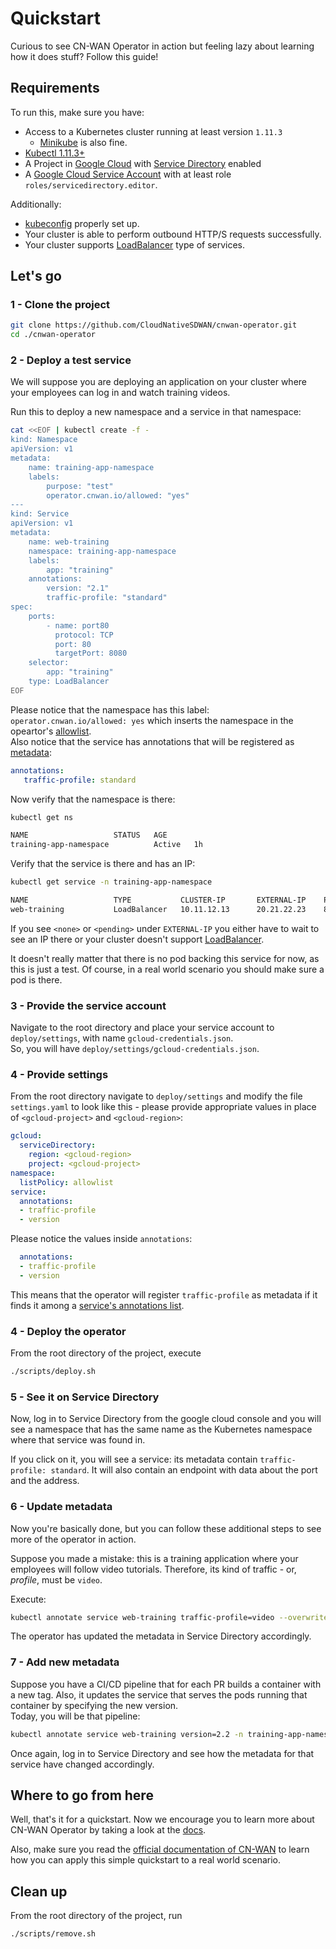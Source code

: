 # Quickstart

Curious to see CN-WAN Operator in action but feeling lazy about learning
how it does stuff? Follow this guide!

## Requirements

To run this, make sure you have:

* Access to a Kubernetes cluster running at least version `1.11.3`
  * [Minikube](https://kubernetes.io/docs/setup/learning-environment/minikube/)
  is also fine.
* [Kubectl 1.11.3+](https://kubernetes.io/docs/tasks/tools/install-kubectl/)
* A Project in [Google Cloud](https://console.cloud.google.com/) with
[Service Directory](https://cloud.google.com/service-directory) enabled
* A [Google Cloud Service Account](https://cloud.google.com/iam/docs/service-accounts)
with at least role `roles/servicedirectory.editor`.

Additionally:

* [kubeconfig](https://kubernetes.io/docs/tasks/access-application-cluster/configure-access-multiple-clusters/)
properly set up.
* Your cluster is able to perform outbound HTTP/S requests successfully.
* Your cluster supports [LoadBalancer](./concepts.md#supported-service-types)
type of services.

## Let's go

### 1 - Clone the project

```bash
git clone https://github.com/CloudNativeSDWAN/cnwan-operator.git
cd ./cnwan-operator
```

### 2 - Deploy a test service

We will suppose you are deploying an application on your cluster where
your employees can log in and watch training videos.

Run this to deploy a new namespace and a service in that namespace:

```bash
cat <<EOF | kubectl create -f -
kind: Namespace
apiVersion: v1
metadata:
    name: training-app-namespace
    labels:
        purpose: "test"
        operator.cnwan.io/allowed: "yes"
---
kind: Service
apiVersion: v1
metadata:
    name: web-training
    namespace: training-app-namespace
    labels:
        app: "training"
    annotations:
        version: "2.1"
        traffic-profile: "standard"
spec:
    ports:
        - name: port80
          protocol: TCP
          port: 80
          targetPort: 8080
    selector:
        app: "training"
    type: LoadBalancer
EOF
```

Please notice that the namespace has this label:
`operator.cnwan.io/allowed: yes` which inserts the namespace in the opeartor's
[allowlist](./concepts.md#namespace-lists).  
Also notice that the service has annotations that will be registered as
[metadata](./concepts.md#metadata):

```yaml
annotations:
   traffic-profile: standard
```

Now verify that the namespace is there:

```bash
kubectl get ns

NAME                   STATUS   AGE
training-app-namespace          Active   1h
```

Verify that the service is there and has an IP:

```bash
kubectl get service -n training-app-namespace

NAME                   TYPE           CLUSTER-IP       EXTERNAL-IP    PORT(S)                       AGE
web-training           LoadBalancer   10.11.12.13      20.21.22.23    80:32058/TCP                  1h
```

If you see `<none>` or `<pending>` under `EXTERNAL-IP` you either have to wait
to see an IP there or your cluster doesn't support
[LoadBalancer](./concepts.md#supported-service-types).

It doesn't really matter that there is no pod backing this service for now, as
this is just a test. Of course, in a real world scenario you should make sure
a pod is there.

### 3 - Provide the service account

Navigate to the root directory and place your service account to
`deploy/settings`, with name `gcloud-credentials.json`.  
So, you will have `deploy/settings/gcloud-credentials.json`.

### 4 - Provide settings

From the root directory navigate to `deploy/settings` and modify the file
`settings.yaml` to look like this - please provide appropriate values in place
of `<gcloud-project>` and `<gcloud-region>`:

```yaml
gcloud:
  serviceDirectory:
    region: <gcloud-region>
    project: <gcloud-project>
namespace:
  listPolicy: allowlist
service:
  annotations:
  - traffic-profile
  - version
```

Please notice the values inside `annotations`:

```yaml
  annotations:
  - traffic-profile
  - version
```

This means that the operator will register `traffic-profile` as metadata if it finds it among a
[service's annotations list](./concepts.md#allowed-annotations).

### 4 - Deploy the operator

From the root directory of the project, execute

```bash
./scripts/deploy.sh
```

### 5 - See it on Service Directory

Now, log in to Service Directory from the google cloud console and you will
see a namespace that has the same name as the Kubernetes namespace where that
service was found in.

If you click on it, you will see a service: its metadata
contain `traffic-profile: standard`. It will also contain an endpoint with data
about the port and the address.

### 6 - Update metadata

Now you're basically done, but you can follow these additional steps to see
more of the operator in action.

Suppose you made a mistake: this is a training application where your employees
will follow video tutorials. Therefore, its kind of traffic - or, *profile*,
must be `video`.

Execute:

```bash
kubectl annotate service web-training traffic-profile=video --overwrite -n training-app-namespace
```

The operator has updated the metadata in Service Directory accordingly.

### 7 - Add new metadata

Suppose you have a CI/CD pipeline that for each PR builds a container with a
new tag. Also, it updates the service that serves the pods running that
container by specifying the new version.  
Today, you will be that pipeline:

```bash
kubectl annotate service web-training version=2.2 -n training-app-namespace
```

Once again, log in to Service Directory and see how the metadata for that
service have changed accordingly.

## Where to go from here

Well, that's it for a quickstart. Now we encourage you to learn more about
CN-WAN Operator by taking a look at the [docs](./docs).

Also, make sure you read the
[official documentation of CN-WAN](https://github.com/CloudNativeSDWAN/cnwan-docs)
to learn how you can apply this simple quickstart to a real world
scenario.

## Clean up

From the root directory of the project, run

```bash
./scripts/remove.sh
```
